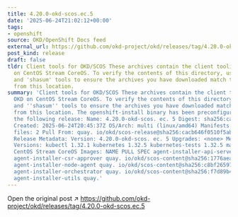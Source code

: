```yaml
---
title: 4.20.0-okd-scos.ec.5
date: '2025-06-24T21:02:12+00:00'
tags:
- openshift
source: OKD/OpenShift Docs feed
external_url: https://github.com/okd-project/okd/releases/tag/4.20.0-okd-scos.ec.5
post_kind: release
draft: false
tldr: Client tools for OKD/SCOS These archives contain the client tooling for OKD
  on CentOS Stream CoreOS. To verify the contents of this directory, use the 'gpg'
  and 'shasum' tools to ensure the archives you have downloaded match those published
  from this location.
summary: 'Client tools for OKD/SCOS These archives contain the client tooling for
  OKD on CentOS Stream CoreOS. To verify the contents of this directory, use the ''gpg''
  and ''shasum'' tools to ensure the archives you have downloaded match those published
  from this location. The openshift-install binary has been preconfigured to install
  the following release: Name: 4.20.0-okd-scos. ec. 5 Digest: sha256:cacb646f0510f5ab8957312af9e7af414cb58babe9bcf6bb964c2fe2405fb022
  Created: 2025-06-24T20:45:37Z OS/Arch: multi (linux/amd64) Manifests: 775 Metadata
  files: 2 Pull From: quay. io/okd/scos-release@sha256:cacb646f0510f5ab8957312af9e7af414cb58babe9bcf6bb964c2fe2405fb022
  Release Metadata: Version: 4.20.0-okd-scos. ec. 5 Upgrades: <none> Metadata: Component
  Versions: kubectl 1.32.1 kubernetes 1.32.5 kubernetes-tests 1.32.5 machine-os 9.0.20250611-0
  CentOS Stream CoreOS Images: NAME PULL SPEC agent-installer-api-server quay. io/okd/scos-content@sha256:bb84fafe50b71026bc9fd5ba5eb137bb0e2927111aa9bf98bb4686860cf36fcb
  agent-installer-csr-approver quay. io/okd/scos-content@sha256:1776aea3d5225aabc01b85f140ef500172408b1c15bc1127e4173e4b9c4224c2
  agent-installer-node-agent quay. io/okd/scos-content@sha256:c8bf2659707cfedcd02b2cae51e1b761d9e643a37aa6c5ea93d614f0a0641709
  agent-installer-orchestrator quay. io/okd/scos-content@sha256:f7d89b41f3fa7510e35c79cf1ea570da1fbee4af943d5b79ae208583f4b8714f
  agent-installer-utils quay.'
---
```

Open the original post ↗ https://github.com/okd-project/okd/releases/tag/4.20.0-okd-scos.ec.5

